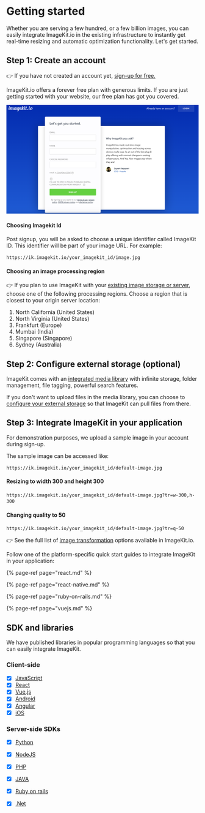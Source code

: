 # Getting started

Whether you are serving a few hundred, or a few billion images, you can easily integrate ImageKit.io in the existing infrastructure to instantly get real-time resizing and automatic optimization functionality. Let's get started.

## Step 1: Create an account

👉 If you have not created an account yet, [sign-up for free.](https://imagekit.io/registration?planType=free)

ImageKit.io offers a forever free plan with generous limits. If you are just getting started with your website, our free plan has got you covered.

![Sign-up for ImageKit.io](../../.gitbook/assets/screenshot-2020-09-25-at-3.30.23-pm.png)

#### Choosing Imagekit Id

Post signup, you will be asked to choose a unique identifier called ImageKit ID. This identifier will be part of your image URL. For example:

```text
https://ik.imagekit.io/your_imagekit_id/image.jpg
```

#### Choosing an image processing region

👉 If you plan to use ImageKit with your [existing image storage or server](../../integration/configure-origin/), choose one of the following processing regions. Choose a region that is closest to your origin server location:

1. North California \(United States\)
2. North Virginia \(United States\)
3. Frankfurt \(Europe\)
4. Mumbai \(India\)
5. Singapore \(Singapore\)
6. Sydney \(Australia\)

## Step 2: Configure external storage \(optional\)

ImageKit comes with an [integrated media library](../../media-library/overview/) with infinite storage, folder management, file tagging,  powerful search features. 

If you don't want to upload files in the media library, you can choose to [configure your external storage](../../integration/configure-origin/) so that ImageKit can pull files from there.

## Step 3: Integrate ImageKit in your application

For demonstration purposes, we upload a sample image in your account during sign-up.

The sample image can be accessed like:

```text
https://ik.imagekit.io/your_imagekit_id/default-image.jpg
```

#### Resizing to width 300 and height 300

```text
https://ik.imagekit.io/your_imagekit_id/default-image.jpg?tr=w-300,h-300
```

#### Changing quality to 50

```text
https://ik.imagekit.io/your_imagekit_id/default-image.jpg?tr=q-50
```

👉 See the full list of [image transformation](../../features/image-transformations/) options available in ImageKit.io.

Follow one of the platform-specific quick start guides to integrate ImageKit in your application:

{% page-ref page="react.md" %}

{% page-ref page="react-native.md" %}

{% page-ref page="ruby-on-rails.md" %}

{% page-ref page="vuejs.md" %}

## SDK and libraries

We have published libraries in popular programming languages so that you can easily integrate ImageKit.

### Client-side

* [x] [JavaScript](https://github.com/imagekit-developer/imagekit-javascript)
* [x] [React](https://github.com/imagekit-developer/imagekit-react)
* [x] [Vue.js](https://github.com/imagekit-developer/imagekit-vuejs)
* [x] [Android](https://github.com/imagekit-developer/imagekit-android)
* [x] [Angular](https://github.com/imagekit-developer/imagekit-angular)
* [x] [iOS](https://github.com/imagekit-developer/imagekit-ios)

### Server-side SDKs

* [x] [Python](https://github.com/imagekit-developer/imagekit-python)
* [x] [NodeJS](https://www.npmjs.com/package/imagekit)
* [x] [PHP](https://github.com/imagekit-developer/imagekit-php)
* [x] [JAVA](https://github.com/imagekit-developer/imagekit-java)
* [x] [Ruby on rails](https://github.com/imagekit-developer/imagekit-ruby)
* [x] [.Net](https://github.com/imagekit-developer/imagekit-dotnet)

